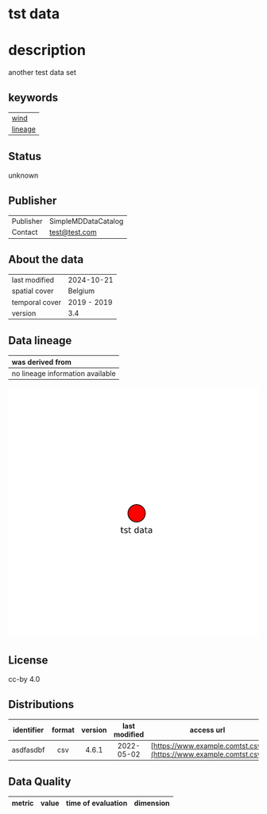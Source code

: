 
tst data
========

# description
  
another test data set
## keywords

||
| :--- |
|[wind](fajfafl.md)|
|[lineage](fdcshjnfdscahjn.md)|

## Status


unknown
## Publisher

|||
| :--- | :--- |
|Publisher|SimpleMDDataCatalog|
|Contact|test@test.com|

## About the data

|||
| :--- | :--- |
|last modified|2024-10-21|
|spatial cover|Belgium|
|temporal cover|2019 - 2019|
|version|3.4|

## Data lineage

|was derived from|
| :--- |
|no lineage information available|
  
![Lineage overview](figures/dsdfadf_lineage.svg)
## License


cc-by 4.0
## Distributions

|identifier|format|version|last modified|access url|
| :---: | :---: | :---: | :---: | :---: |
|asdfasdbf|csv|4.6.1|2022-05-02|[https://www.example.comtst.csv](https://www.example.comtst.csv)|

## Data Quality

|metric|value|time of evaluation|dimension|
| :---: | :---: | :---: | :---: |
